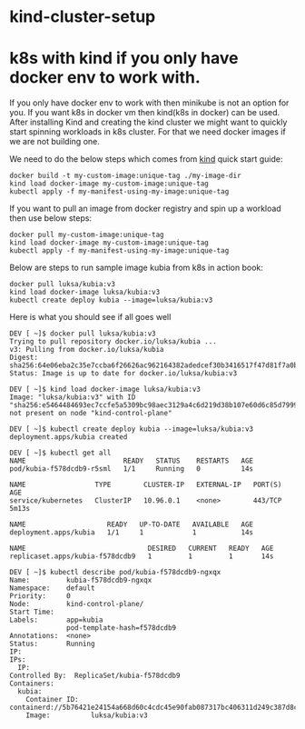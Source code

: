 # kind-cluster-setup
# k8s with kind if you only have docker env to work with.

If you only have docker env to work with then minikube is not an option for you.
If you want k8s in docker vm then kind(k8s in docker) can be used.
After installing Kind and creating the kind cluster we might want to quickly start spinning workloads in k8s cluster. 
For that we need docker images if we are not building one.

We need to do the below steps which comes from [kind](https://kind.sigs.k8s.io/docs/user/quick-start/) 
quick start guide:

```
docker build -t my-custom-image:unique-tag ./my-image-dir
kind load docker-image my-custom-image:unique-tag
kubectl apply -f my-manifest-using-my-image:unique-tag
```

If you want to pull an image from docker registry and spin up a workload then use below steps: 
```
docker pull my-custom-image:unique-tag
kind load docker-image my-custom-image:unique-tag
kubectl apply -f my-manifest-using-my-image:unique-tag
```

Below are steps to run sample image kubia from k8s in action book:
```
docker pull luksa/kubia:v3
kind load docker-image luksa/kubia:v3
kubectl create deploy kubia --image=luksa/kubia:v3
```
Here is what you should see if all goes well

```
DEV [ ~]$ docker pull luksa/kubia:v3
Trying to pull repository docker.io/luksa/kubia ...
v3: Pulling from docker.io/luksa/kubia
Digest: sha256:64e06eba2c35e7ccba6f26626ac962164382adedcef30b3416517f47d81f7a0b
Status: Image is up to date for docker.io/luksa/kubia:v3
```
```
DEV [ ~]$ kind load docker-image luksa/kubia:v3
Image: "luksa/kubia:v3" with ID "sha256:e5464484693ec7ccfe5a5309bc98aec3129a4c6d219d38b107e60d6c85d7999a" not present on node "kind-control-plane"
```

```
DEV [ ~]$ kubectl create deploy kubia --image=luksa/kubia:v3
deployment.apps/kubia created
```

```
DEV [ ~]$ kubectl get all
NAME                        READY   STATUS    RESTARTS   AGE
pod/kubia-f578dcdb9-r5sml   1/1     Running   0          14s

NAME                 TYPE        CLUSTER-IP   EXTERNAL-IP   PORT(S)   AGE
service/kubernetes   ClusterIP   10.96.0.1    <none>        443/TCP   5m13s

NAME                    READY   UP-TO-DATE   AVAILABLE   AGE
deployment.apps/kubia   1/1     1            1           14s

NAME                              DESIRED   CURRENT   READY   AGE
replicaset.apps/kubia-f578dcdb9   1         1         1       14s

```
```
DEV [ ~]$ kubectl describe pod/kubia-f578dcdb9-ngxqx
Name:         kubia-f578dcdb9-ngxqx
Namespace:    default
Priority:     0
Node:         kind-control-plane/
Start Time:  
Labels:       app=kubia
              pod-template-hash=f578dcdb9
Annotations:  <none>
Status:       Running
IP:           
IPs:
  IP:           
Controlled By:  ReplicaSet/kubia-f578dcdb9
Containers:
  kubia:
    Container ID:   containerd://5b76421e24154a668d60c4cdc45e90fab087317bc406311d249c387d8cc792e1
    Image:          luksa/kubia:v3
```
